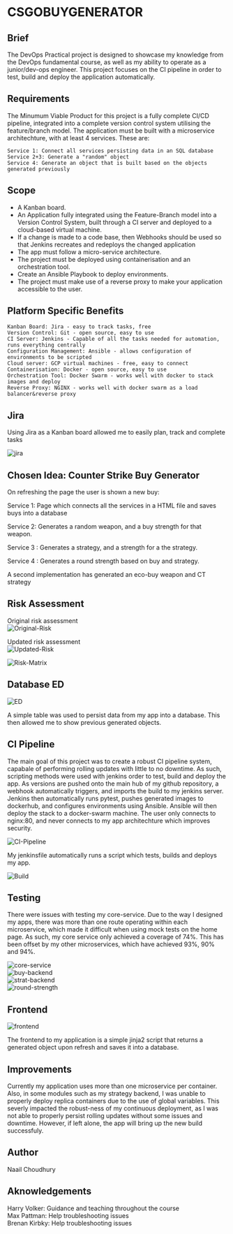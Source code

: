 # CSGOBUYGENERATOR

## Brief

The DevOps Practical project is designed to showcase my knowledge from the DevOps fundamental course, as well as my ability to operate as a junior/dev-ops engineer. This project focuses on the CI pipeline in order to test, build and deploy the application automatically.

## Requirements

The Minumum Viable Product for this project is a fully complete CI/CD pipeline, integrated into a complete version control system utilising the feature/branch model. The application must be built with a microservice architechture, with at least 4 services. These are:

    Service 1: Connect all services persisting data in an SQL database
    Service 2+3: Generate a "random" object 
    Service 4: Generate an object that is built based on the objects generated previously

## Scope

* A Kanban board.
* An Application fully integrated using the Feature-Branch model into a Version Control System, built through a CI server and deployed to a cloud-based virtual machine.
* If a change is made to a code base, then Webhooks should be used so that Jenkins recreates and redeploys the changed application
* The app must follow a micro-service architecture.
* The project must be deployed using containerisation and an orchestration tool.
* Create an Ansible Playbook to deploy environments.
* The project must make use of a reverse proxy to make your application accessible to the user.

## Platform Specific Benefits

    Kanban Board: Jira - easy to track tasks, free
    Version Control: Git - open source, easy to use
    CI Server: Jenkins - Capable of all the tasks needed for automation, runs everything centrally
    Configuration Management: Ansible - allows configuration of environments to be scripted
    Cloud server: GCP virtual machines - free, easy to connect
    Containerisation: Docker - open source, easy to use
    Orchestration Tool: Docker Swarm - works well with docker to stack images and deploy
    Reverse Proxy: NGINX - works well with docker swarm as a load balancer&reverse proxy

## Jira

Using Jira as a Kanban board allowed me to easily plan, track and complete tasks

![jira](docu/jira.png)

## Chosen Idea: Counter Strike Buy Generator 

On refreshing the page the user is shown a new buy:

Service 1: Page which connects all the services in a HTML file and saves buys into a database

Service 2: Generates a random weapon, and a buy strength for that weapon.

Service 3 : Generates a strategy, and a strength for a the strategy.

Service 4 : Generates a round strength based on buy and strategy.

A second implementation has generated an eco-buy weapon and CT strategy

## Risk Assessment

Original risk assessment <br>
![Original-Risk](docu/risk_og.png) <br>

Updated risk assessment <br>
![Updated-Risk](docu/risk_new.png)<br>

![Risk-Matrix](docu/Risk_Matrix.png)

## Database ED

![ED](docu/ed.png)

A simple table was used to persist data from my app into a database. This then allowed me to show previous generated objects.

## CI Pipeline

The main goal of this project was to create a robust CI pipeline system, capabale of performing rolling updates with little to no downtime. As such, scripting methods were used with jenkins order to test, build and deploy the app. As versions are pushed onto the main hub of my github repository, a webhook automatically triggers, and imports the build to my jenkins server. Jenkins then automatically runs pytest, pushes generated images to dockerhub, and configures environments using Ansible. Ansible will then deploy the stack to a docker-swarm machine. The user only connects to nginx:80, and never connects to my app architechture which improves security.

![CI-Pipeline](docu/ci_pipeline.png)

My jenkinsfile automatically runs a script which tests, builds and deploys my app.

![Build](docu/build.png)

## Testing

There were issues with testing my core-service. Due to the way I designed my apps, there was more than one route operating within each microservice, which made it difficult when using mock tests on the home page. As such, my core service only achieved a coverage of 74%. This has been offset by my other microservices, which have achieved 93%, 90% and 94%. 

![core-service](docu/core-service-cov.png) <br>
![buy-backend](docu/buy-backend-cov.png) <br>
![strat-backend](docu/strat-backend-cov.png) <br>
![round-strength](docu/round-strength-cov.png)

## Frontend

![frontend](docu/front-end.png)

The frontend to my application is a simple jinja2 script that returns a generated object upon refresh and saves it into a database.

## Improvements

Currently my application uses more than one microservice per container. Also, in some modules such as my strategy backend, I was unable to properly deploy replica containers due to the use of global variables. This severly impacted the robust-ness of my continuous deployment, as I was not able to properly persist rolling updates without some issues and downtime. However, if left alone, the app will bring up the new build successfuly.

## Author

Naail Choudhury

## Aknowledgements

Harry Volker: Guidance and teaching throughout the course <br>
Max Pattman: Help troubleshooting issues <br>
Brenan Kirbky: Help troubleshooting issues <br>
